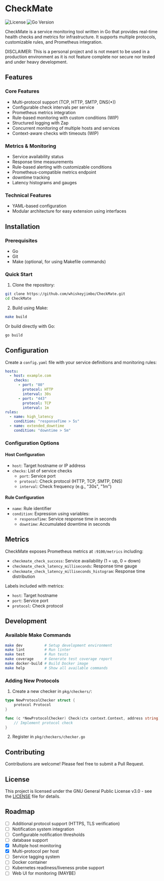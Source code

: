 # CheckMate

![License](https://img.shields.io/badge/license-GPLv3-blue.svg)
![Go Version](https://img.shields.io/badge/language-go-blue.svg)

CheckMate is a service monitoring tool written in Go that provides real-time health checks and metrics for infrastructure. It supports multiple protocols, customizable rules, and Prometheus integration.

DISCLAIMER: This is a personal project and is not meant to be used in a production environment as it is not feature complete nor secure nor tested and under heavy development. 

## Features

### Core Features
- Multi-protocol support (TCP, HTTP, SMTP, DNS(*))
- Configurable check intervals per service
- Prometheus metrics integration
- Rule-based monitoring with custom conditions (WIP)
- Structured logging with Zap
- Concurrent monitoring of multiple hosts and services
- Context-aware checks with timeouts (WIP)

### Metrics & Monitoring
- Service availability status
- Response time measurements
- Rule-based alerting with customizable conditions
- Prometheus-compatible metrics endpoint
- downtime tracking
- Latency histograms and gauges

### Technical Features
- YAML-based configuration
- Modular architecture for easy extension using interfaces

## Installation

### Prerequisites
- Go
- Git
- Make (optional, for using Makefile commands)

### Quick Start

1. Clone the repository:
```bash
git clone https://github.com/whiskeyjimbo/CheckMate.git
cd CheckMate
```

2. Build using Make:
```bash
make build
```

Or build directly with Go:
```bash
go build
```

## Configuration

Create a `config.yaml` file with your service definitions and monitoring rules:

```yaml
hosts:
  - host: example.com
    checks:
      - port: "80"
        protocol: HTTP
        interval: 30s
      - port: "443"
        protocol: TCP
        interval: 1m
rules:
  - name: high_latency
    condition: "responseTime > 5s"
  - name: extended_downtime
    condition: "downtime > 5m"
```

### Configuration Options

#### Host Configuration
- `host`: Target hostname or IP address
- `checks`: List of service checks
  - `port`: Service port
  - `protocol`: Check protocol (HTTP, TCP, SMTP, DNS)
  - `interval`: Check frequency (e.g., "30s", "1m")

#### Rule Configuration
- `name`: Rule identifier
- `condition`: Expression using variables:
  - `responseTime`: Service response time in seconds
  - `downtime`: Accumulated downtime in seconds

## Metrics

CheckMate exposes Prometheus metrics at `:9100/metrics` including:
- `checkmate_check_success`: Service availability (1 = up, 0 = down)
- `checkmate_check_latency_milliseconds`: Response time gauge
- `checkmate_check_latency_milliseconds_histogram`: Response time distribution

Labels included with metrics:
- `host`: Target hostname
- `port`: Service port
- `protocol`: Check protocol

## Development

### Available Make Commands
```bash
make dev          # Setup development environment
make lint         # Run linter
make test         # Run tests
make coverage     # Generate test coverage report
make docker-build # Build Docker image
make help         # Show all available commands
```

### Adding New Protocols

1. Create a new checker in `pkg/checkers/`:
```go
type NewProtocolChecker struct {
    protocol Protocol
}

func (c *NewProtocolChecker) Check(ctx context.Context, address string) CheckResult {
    // Implement protocol check
}
```

2. Register in `pkg/checkers/checker.go`

## Contributing

Contributions are welcome! Please feel free to submit a Pull Request.

## License

This project is licensed under the GNU General Public License v3.0 - see the [LICENSE](LICENSE) file for details.

## Roadmap

- [ ] Additional protocol support (HTTPS, TLS verification)
- [ ] Notification system integration
- [ ] Configurable notification thresholds
- [ ] database support
- [x] Multiple host monitoring
- [x] Multi-protocol per host
- [ ] Service tagging system
- [ ] Docker container
- [ ] Kubernetes readiness/liveness probe support
- [ ] Web UI for monitoring (MAYBE) 